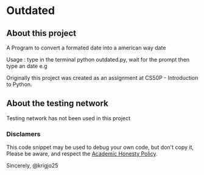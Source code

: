 # Outdated

## About this project

A Program to convert a formated date into a american way date

Usage : type in the terminal python outdated.py,
wait for the prompt then type an date
e.g

Originally this project was created as an
assignment at CS50P - Introduction to Python.

##  About the testing network

Testing network has not been used in this project

###  Disclamers

This code snippet may be used to debug
your own code, but don't copy it,
Please be aware, and respect the [Academic Honesty Policy](https://cs50.harvard.edu/x/2023/honesty/).

Sincerely,
@krigjo25
